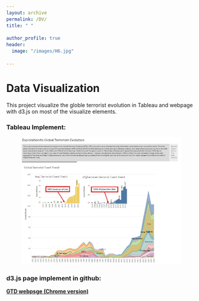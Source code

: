 ```yaml
---
layout: archive
permalink: /DV/
title: " "

author_profile: true
header:
  image: "/images/H6.jpg"	
  
---
```



# Data Visualization

This project visualize the globle terrorist evolution in Tableau and webpage with d3.js on most of the visualize elements.

### Tableau Implement:

<figure>
    <a href="/images/GTD.jpg"><img src="/images/GTD.jpg"></a>
</figure>  

### d3.js page implement in github:

[**GTD webpsge (Chrome version)**](https://tanghao205.github.io/GTD.DataVisialization/)
